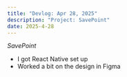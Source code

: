 ```yaml
---
title: "Devlog: Apr 28, 2025"
description: "Project: SavePoint"
date: 2025-4-28
---
```


*SavePoint*

- I got React Native set up
- Worked a bit on the design in Figma
